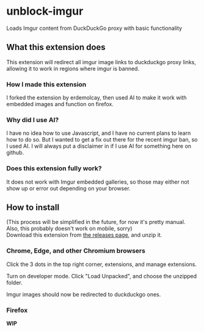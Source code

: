 # unblock-imgur

Loads Imgur content from DuckDuckGo proxy with basic functionality

## What this extension does
This extension will redirect all imgur image links to duckduckgo proxy links, allowing it to work in regions where imgur is banned.

### How I made this extension
I forked the extension by erdemolcay, then used AI to make it work with embedded images and function on firefox.

### Why did I use AI?
I have no idea how to use Javascript, and I have no current plans to learn how to do so. But I wanted to get a fix out there for the recent imgur ban, so I used AI. I will always put a disclaimer in if I use AI for something here on github.

### Does this extension fully work?
It does not work with Imgur embedded galleries, so those may either not show up or error out depending on your browser.

## How to install
(This process will be simplified in the future, for now it's pretty manual. Also, this probably doesn't work on mobile, sorry)  
Download this extension from [the releases page](https://github.com/Kraggle09/unblock-imgur/releases), and unzip it.

### Chrome, Edge, and other Chromium browsers
Click the 3 dots in the top right corner, extensions, and manage extensions. 

Turn on developer mode. Click "Load Unpacked", and choose the unzipped folder.

Imgur images should now be redirected to duckduckgo ones.

### Firefox
**WIP**
